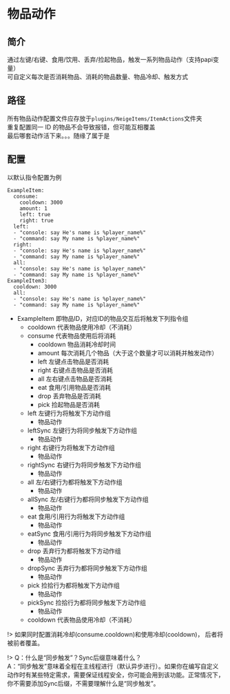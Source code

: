 # 物品动作

## 简介

通过左键/右键、食用/饮用、丢弃/捡起物品，触发一系列物品动作（支持papi变量）
<br />可自定义每次是否消耗物品、消耗的物品数量、物品冷却、触发方式

## 路径

所有物品动作配置文件应存放于`plugins/NeigeItems/ItemActions`文件夹
<br />重复配置同一 ID 的物品不会导致报错，但可能互相覆盖
<br />最后哪套动作活下来。。。随缘了属于是

## 配置

以默认指令配置为例

```
ExampleItem:
  consume:
    cooldown: 3000
    amount: 1
    left: true
    right: true
  left:
  - "console: say He's name is %player_name%"
  - "command: say My name is %player_name%"
  right: 
  - "console: say He's name is %player_name%"
  - "command: say My name is %player_name%"
  all: 
  - "console: say He's name is %player_name%"
  - "command: say My name is %player_name%"
ExampleItem3:
  cooldown: 3000
  all: 
  - "console: say He's name is %player_name%"
  - "command: say My name is %player_name%"
```

* ExampleItem 即物品ID，对应ID的物品交互后将触发下列指令组
  * cooldown 代表物品使用冷却（不消耗）
  * consume 代表物品使用后将消耗
    * cooldown 物品消耗冷却时间
    * amount 每次消耗几个物品（大于这个数量才可以消耗并触发动作）
    * left 左键点击物品是否消耗
    * right 右键点击物品是否消耗
    * all 左右键点击物品是否消耗
    * eat 食用/引用物品是否消耗
    * drop 丢弃物品是否消耗
    * pick 捡起物品是否消耗
  * left 左键行为将触发下方动作组
    * 物品动作
  * leftSync 左键行为将同步触发下方动作组
    * 物品动作
  * right 右键行为将触发下方动作组
    * 物品动作
  * rightSync 右键行为将同步触发下方动作组
    * 物品动作
  * all 左/右键行为都将触发下方动作组
    * 物品动作
  * allSync 左/右键行为都将同步触发下方动作组
    * 物品动作
  * eat 食用/引用行为将触发下方动作组
    * 物品动作
  * eatSync 食用/引用行为将同步触发下方动作组
    * 物品动作
  * drop 丢弃行为都将触发下方动作组
    * 物品动作
  * dropSync 丢弃行为都将同步触发下方动作组
    * 物品动作
  * pick 捡拾行为都将触发下方动作组
    * 物品动作
  * pickSync 捡拾行为都将同步触发下方动作组
    * 物品动作
  * cooldown 代表物品使用冷却（不消耗）


!> 如果同时配置消耗冷却(consume.cooldown)和使用冷却(cooldown)，
后者将被前者覆盖。

!> Q：什么是“同步触发”？Sync后缀意味着什么？<br />A：“同步触发”意味着全程在主线程进行（默认异步进行）。如果你在编写自定义动作时有某些特定需求，需要保证线程安全，你可能会用到该功能。正常情况下，你不需要添加Sync后缀，不需要理解什么是“同步触发”。
